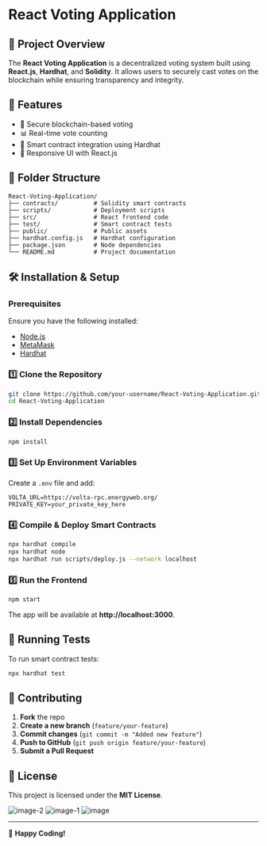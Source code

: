 # React Voting Application

## 📌 Project Overview
The **React Voting Application** is a decentralized voting system built using **React.js**, **Hardhat**, and **Solidity**. It allows users to securely cast votes on the blockchain while ensuring transparency and integrity.

## 🚀 Features
- 🔐 Secure blockchain-based voting
- 📊 Real-time vote counting
- 📜 Smart contract integration using Hardhat
- 🎨 Responsive UI with React.js

## 📂 Folder Structure
```
React-Voting-Application/
├── contracts/          # Solidity smart contracts
├── scripts/            # Deployment scripts
├── src/                # React frontend code
├── test/               # Smart contract tests
├── public/             # Public assets
├── hardhat.config.js   # Hardhat configuration
├── package.json        # Node dependencies
└── README.md           # Project documentation
```

## 🛠 Installation & Setup
### Prerequisites
Ensure you have the following installed:
- [Node.js](https://nodejs.org/)
- [MetaMask](https://metamask.io/)
- [Hardhat](https://hardhat.org/)

### 1️⃣ Clone the Repository
```sh
git clone https://github.com/your-username/React-Voting-Application.git
cd React-Voting-Application
```

### 2️⃣ Install Dependencies
```sh
npm install
```

### 3️⃣ Set Up Environment Variables
Create a `.env` file and add:
```
VOLTA_URL=https://volta-rpc.energyweb.org/
PRIVATE_KEY=your_private_key_here
```

### 4️⃣ Compile & Deploy Smart Contracts
```sh
npx hardhat compile
npx hardhat node
npx hardhat run scripts/deploy.js --network localhost
```

### 5️⃣ Run the Frontend
```sh
npm start
```
The app will be available at **http://localhost:3000**.

## 🧪 Running Tests
To run smart contract tests:
```sh
npx hardhat test
```

## 🤝 Contributing
1. **Fork** the repo
2. **Create a new branch** (`feature/your-feature`)
3. **Commit changes** (`git commit -m "Added new feature"`)
4. **Push to GitHub** (`git push origin feature/your-feature`)
5. **Submit a Pull Request**

## 📜 License
This project is licensed under the **MIT License**.

![image-2](https://github.com/user-attachments/assets/d12ace81-ebf5-44e4-a3b9-6243b4035e7f)
![image-1](https://github.com/user-attachments/assets/ca73d7a2-5b0e-41e0-b3d0-c21471257e28)
![image](https://github.com/user-attachments/assets/1ddc26fe-2519-4bad-9486-d79b449223f6)



---
🚀 **Happy Coding!**

